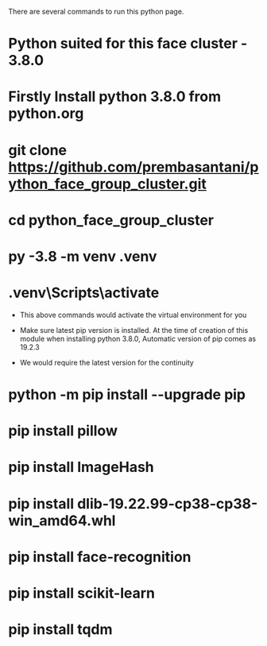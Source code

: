 There are several commands to run this python page.

# Python suited for this face cluster - 3.8.0

# Firstly Install python 3.8.0 from python.org

<!-- Fetch the git repository in your directory -->

# git clone https://github.com/prembasantani/python_face_group_cluster.git

<!-- Create Virtual Environment -->

# cd python_face_group_cluster
# py -3.8 -m venv .venv
# .venv\Scripts\activate

- This above commands would activate the virtual environment for you

* Make sure latest pip version is installed. At the time of creation of this module when installing python 3.8.0, Automatic version of pip comes as 19.2.3

* We would require the latest version for the continuity

<!-- To update pip use the following command -->

# python -m pip install --upgrade pip

<!-- Install required libararies for running the cluster program -->

# pip install pillow
# pip install ImageHash
# pip install dlib-19.22.99-cp38-cp38-win_amd64.whl
# pip install face-recognition
# pip install scikit-learn
# pip install tqdm

<!-- One final thing before running your program now. Image folder with name 'Images' should be created inside the main root directory with images inside to find faces and re group in cluster folder in root directory -->

<!-- Your program is now ready to run -->